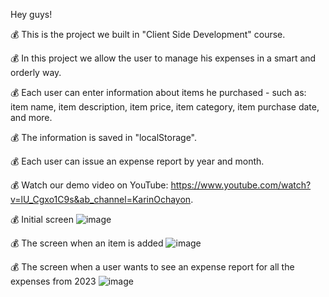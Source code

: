 Hey guys!

💰 This is the project we built in "Client Side Development" course.

💰 In this project we allow the user to manage his expenses in a smart and orderly way.

💰 Each user can enter information about items he purchased - such as: item name, item description, item price, item category, item purchase date, and more.

💰 The information is saved in "localStorage".

💰 Each user can issue an expense report by year and month.


💰 Watch our demo video on YouTube: https://www.youtube.com/watch?v=lU_Cgxo1C9s&ab_channel=KarinOchayon.


💰 Initial screen
   ![image](https://user-images.githubusercontent.com/92684210/219342103-3063318e-24bb-4d4a-9e3e-b3092b9e68a2.png)

💰 The screen when an item is added
   ![image](https://user-images.githubusercontent.com/92684210/219342166-0b324ac1-8dbc-498e-b0f6-38c2646e34ed.png)

💰 The screen when a user wants to see an expense report for all the expenses from 2023
   ![image](https://user-images.githubusercontent.com/92684210/219342238-74878d09-2d8d-4ddf-a2bf-c75fd4c62078.png)


